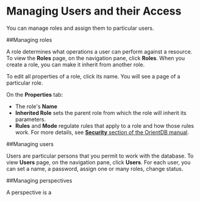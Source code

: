 # Managing Users and their Access

You can manage roles and assign them to particular users.

##Managing roles

A role determines what operations a user can perform against a resource.
To view the **Roles** page, on the navigation pane, click **Roles**. When you create a role, you can make it inherit from another role.

To edit all properties of a role, click its name. You will see a page of a particular role. 

On the **Properties** tab:
* The role's **Name** 
* **Inherited Role** sets the parent role from which the role will inherit its parameters.
* **Rules** and **Mode** regulate rules that apply to a role and how those rules work. 
For more details, see [**Security** section of the OrientDB manual](http://orientdb.com/docs/last/Studio-Security.html).

##Managing users

Users are particular persons that you permit to work with the database. To view **Users** page, on the navigation pane, click **Users**.
For each user, you can set a name, a password, assign one or many roles, change status.

##Managing perspectives

A perspective is a 